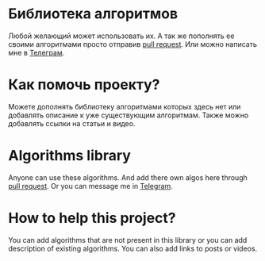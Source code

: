 # Библиотека алгоритмов
Любой желающий может использовать их. А так же пополнять ее своими алгоритмами просто отправив [pull request](https://docs.github.com/ru/pull-requests/collaborating-with-pull-requests/proposing-changes-to-your-work-with-pull-requests/creating-a-pull-request). Или можно написать мне в [Телеграм](https://t.me/bekzhan29).
# Как помочь проекту?
Можете дополнять библиотеку алгоритмами которых здесь нет или добавлять описание к уже существующим алгоритмам. Также можно добавлять ссылки на статьи и видео.
# Algorithms library
Anyone can use these algorithms. And add there own algos here through [pull request](https://docs.github.com/en/pull-requests/collaborating-with-pull-requests/proposing-changes-to-your-work-with-pull-requests/creating-a-pull-request). Or you can message me in [Telegram](https://t.me/bekzhan29).
# How to help this project?
You can add algorithms that are not present in this library or you can add description of existing algorithms. You can also add links to posts or videos.